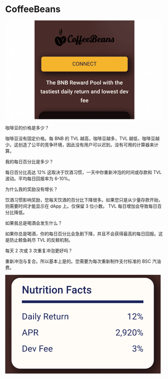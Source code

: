 # CoffeeBeans


![ndign](ndign.png)

<p>咖啡豆的价格是多少？</p><p>咖啡豆没有固定价格。每 BNB 的 TVL 越高，咖啡豆越多，TVL 越低，咖啡豆越少。这创造了公平的竞争环境，因此没有用户可以迟到。没有可用的计算器来计算。</p><p>我的每日百分比是多少？</p><p>每日百分比高达 12% 这取决于饮酒习惯，一天中你重新冲泡的时间或存款和 TVL 波动。平均每日回报率为 6-10%。</p><p>为什么我的奖励没有增长？</p><p>饮酒习惯影响奖励，您每天饮酒的百分比下降很多。如果您只是从少量存款开始，则需要时间才能显示在 dApp 上。仅保留 3 位小数。 TVL 每日增加会导致每日百分比降低。</p><p>如果我总是喝酒会发生什么？</p><p>如果你总是喝酒，你的每日百分比会急剧下降，并且不会获得最高的每日回报。这是防止鲸鱼耗尽 TVL 的反鲸机制。</p><p>每天 2 次或 3 次重复冲泡更好吗？</p><p>重新冲泡与复合。所以基本上是的。您需要为每次重新制作支付标准的 BSC 汽油费。</p>

![ndsaing](ndsaing.png)
